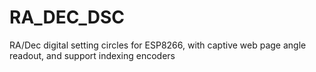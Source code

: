 # RA_DEC_DSC
RA/Dec digital setting circles for ESP8266, with captive web page angle readout, and support indexing encoders
